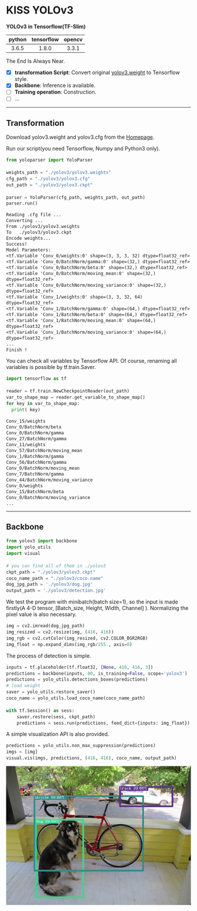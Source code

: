 # KISS YOLOv3

**YOLOv3 in Tensorflow(TF-Slim)**

| python | tensorflow | opencv |
| :----: | :--------: | :----: |
| 3.6.5  |   1.8.0    | 3.3.1  |

The End Is Always Near.

- [x] **transformation Script**: Convert original [yolov3.weight](https://pjreddie.com/media/files/yolov3.weights) to Tensorflow style.
- [x] **Backbone**:  Inference is available.
- [ ] **Training operation**: Construction.
- [ ] ...

---

## Transformation

Download yolov3.weight and yolov3.cfg from the [Homepage](https://pjreddie.com/darknet/yolo/).

Run our script(you need Tensorflow, Numpy and Python3 only).

```python
from yoloparser import YoloParser

weights_path = "./yolov3/yolov3.weights"
cfg_path = "./yolov3/yolov3.cfg"
out_path = "./yolov3/yolov3.ckpt"

parser = YoloParser(cfg_path, weights_path, out_path)
parser.run()
```

```shell
Reading .cfg file ...
Converting ...
From ./yolov3/yolov3.weights
To   ./yolov3/yolov3.ckpt
Encode weights...
Success!
Model Parameters:
<tf.Variable 'Conv_0/weights:0' shape=(3, 3, 3, 32) dtype=float32_ref>
<tf.Variable 'Conv_0/BatchNorm/gamma:0' shape=(32,) dtype=float32_ref>
<tf.Variable 'Conv_0/BatchNorm/beta:0' shape=(32,) dtype=float32_ref>
<tf.Variable 'Conv_0/BatchNorm/moving_mean:0' shape=(32,) dtype=float32_ref>
<tf.Variable 'Conv_0/BatchNorm/moving_variance:0' shape=(32,) dtype=float32_ref>
<tf.Variable 'Conv_1/weights:0' shape=(3, 3, 32, 64) dtype=float32_ref>
<tf.Variable 'Conv_1/BatchNorm/gamma:0' shape=(64,) dtype=float32_ref>
<tf.Variable 'Conv_1/BatchNorm/beta:0' shape=(64,) dtype=float32_ref>
<tf.Variable 'Conv_1/BatchNorm/moving_mean:0' shape=(64,) dtype=float32_ref>
<tf.Variable 'Conv_1/BatchNorm/moving_variance:0' shape=(64,) dtype=float32_ref>
...
Finish !
```

You can check all variables by Tensorflow API. Of course,  renaming all variables is possible by tf.train.Saver.

```python
import tensorflow as tf

reader = tf.train.NewCheckpointReader(out_path)
var_to_shape_map = reader.get_variable_to_shape_map()
for key in var_to_shape_map:
  print( key)
```

```shell
Conv_15/weights
Conv_0/BatchNorm/beta
Conv_0/BatchNorm/gamma
Conv_27/BatchNorm/gamma
Conv_11/weights
Conv_57/BatchNorm/moving_mean
Conv_1/BatchNorm/gamma
Conv_56/BatchNorm/gamma
Conv_0/BatchNorm/moving_mean
Conv_7/BatchNorm/gamma
Conv_44/BatchNorm/moving_variance
Conv_0/weights
Conv_15/BatchNorm/beta
Conv_0/BatchNorm/moving_variance
...
```

---

## **Backbone**

```python
from yolov3 import backbone
import yolo_utils
import visual

# you can find all of them in ./yolov3
ckpt_path = "./yolov3/yolov3.ckpt"
coco_name_path = "./yolov3/coco.name"
dog_jpg_path = './yolov3/dog.jpg'
output_path = './yolov3/detection.jpg'
```

We test the program with minibatch(batch size=1), so the input is made firstly(A 4-D tensor, [Batch_size, Height, Width, Channel] ). Normalizing the pixel value is also necessary.

```python
img = cv2.imread(dog_jpg_path)
img_resized = cv2.resize(img, (416, 416))
img_rgb = cv2.cvtColor(img_resized, cv2.COLOR_BGR2RGB)
img_float = np.expand_dims(img_rgb/255., axis=0)
```

The process of detection is simple.

```python
inputs = tf.placeholder(tf.float32, [None, 416, 416, 3])
predictions = backbone(inputs, 80, is_training=False, scope='yolov3')
predictions = yolo_utils.detections_boxes(predictions)
# load weight
saver = yolo_utils.restore_saver()
coco_name = yolo_utils.load_coco_name(coco_name_path)

with tf.Session() as sess:
    saver.restore(sess, ckpt_path)
    predictions = sess.run(predictions, feed_dict={inputs: img_float})	
```

A simple visualization API is also provided.

```python
predictions = yolo_utils.non_max_suppression(predictions)
imgs = [img]
visual.vis(imgs, predictions, (416, 416), coco_name, output_path)
```

![dog](./yolov3/detection.jpg)



